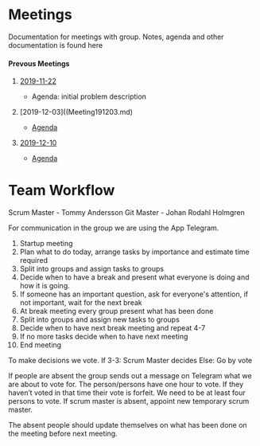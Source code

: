 # Meetings
Documentation for meetings with group. Notes, agenda and other documentation is found here
#### Prevous Meetings


1. [2019-11-22](Meeting191122.md)
    - Agenda: initial problem description
    
    
1. [2019-12-03]((Meeting191203.md)
    - [Agenda](Agenda191203.md)
    
1. [2019-12-10](Meeting191210.md)
    - [Agenda](Agenda191210.md)

 
# Team Workflow
Scrum Master - Tommy Andersson
Git Master - Johan Rodahl Holmgren

For communication in the group we are using the App Telegram.

1. Startup meeting
1. Plan what to do today, arrange tasks by importance and estimate time required
1. Split into groups and assign tasks to groups
1. Decide when to have a break and present what everyone is doing and how it is going.
1. If someone has an important question, ask for everyone's attention, if not important, wait for the next break
1. At break meeting every group present what has been done
1. Split into groups and assign new tasks to groups
1. Decide when to have next break meeting and repeat 4-7
1. If no more tasks decide when to have next meeting
1. End meeting

To make decisions we vote. 
If 3-3:
Scrum Master decides
Else:
Go by vote 

If people are absent the group sends out a message on Telegram what we are about to vote for. The person/persons have one hour to vote. If they haven’t voted in that time their vote is forfeit. We need to be at least four persons to vote. If scrum master is absent, appoint new temporary scrum master.

The absent people should update themselves on what has been done on the meeting before next meeting. 
